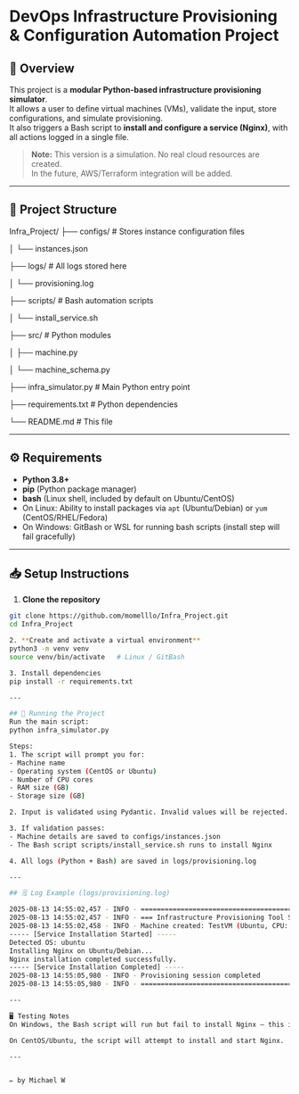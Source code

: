 # DevOps Infrastructure Provisioning & Configuration Automation Project

## 📌 Overview
This project is a **modular Python-based infrastructure provisioning simulator**.  
It allows a user to define virtual machines (VMs), validate the input, store configurations, and simulate provisioning.  
It also triggers a Bash script to **install and configure a service (Nginx)**, with all actions logged in a single file.

> **Note:** This version is a simulation. No real cloud resources are created.  
> In the future, AWS/Terraform integration will be added.

---

## 📂 Project Structure
Infra_Project/
├── configs/ # Stores instance configuration files

│ └── instances.json

├── logs/ # All logs stored here

│ └── provisioning.log

├── scripts/ # Bash automation scripts

│ └── install_service.sh

├── src/ # Python modules

│ ├── machine.py

│ └── machine_schema.py

├── infra_simulator.py # Main Python entry point

├── requirements.txt # Python dependencies

└── README.md # This file

---

## ⚙️ Requirements
- **Python 3.8+**
- **pip** (Python package manager)
- **bash** (Linux shell, included by default on Ubuntu/CentOS)
- On Linux: Ability to install packages via `apt` (Ubuntu/Debian) or `yum` (CentOS/RHEL/Fedora)
- On Windows: GitBash or WSL for running bash scripts (install step will fail gracefully)

---

## 📥 Setup Instructions

1. **Clone the repository**
```bash
git clone https://github.com/momelllo/Infra_Project.git
cd Infra_Project

2. **Create and activate a virtual environment**
python3 -m venv venv
source venv/bin/activate   # Linux / GitBash

3. Install dependencies
pip install -r requirements.txt

---

## 🚀 Running the Project
Run the main script:
python infra_simulator.py

Steps:
1. The script will prompt you for:
- Machine name
- Operating system (CentOS or Ubuntu)
- Number of CPU cores
- RAM size (GB)
- Storage size (GB)

2. Input is validated using Pydantic. Invalid values will be rejected.

3. If validation passes:
- Machine details are saved to configs/instances.json
- The Bash script scripts/install_service.sh runs to install Nginx

4. All logs (Python + Bash) are saved in logs/provisioning.log

---

## 🗒️ Log Example (logs/provisioning.log)

2025-08-13 14:55:02,457 - INFO - ============================================
2025-08-13 14:55:02,457 - INFO - === Infrastructure Provisioning Tool Started ===
2025-08-13 14:55:02,458 - INFO - Machine created: TestVM (Ubuntu, CPU: 2, RAM: 4GB, Storage: 50GB)
----- [Service Installation Started] -----
Detected OS: ubuntu
Installing Nginx on Ubuntu/Debian...
Nginx installation completed successfully.
----- [Service Installation Completed] -----
2025-08-13 14:55:05,980 - INFO - Provisioning session completed
2025-08-13 14:55:05,980 - INFO - ============================================

---

🖥️ Testing Notes
On Windows, the Bash script will run but fail to install Nginx — this is expected.

On CentOS/Ubuntu, the script will attempt to install and start Nginx.

---


✏️ by Michael W
